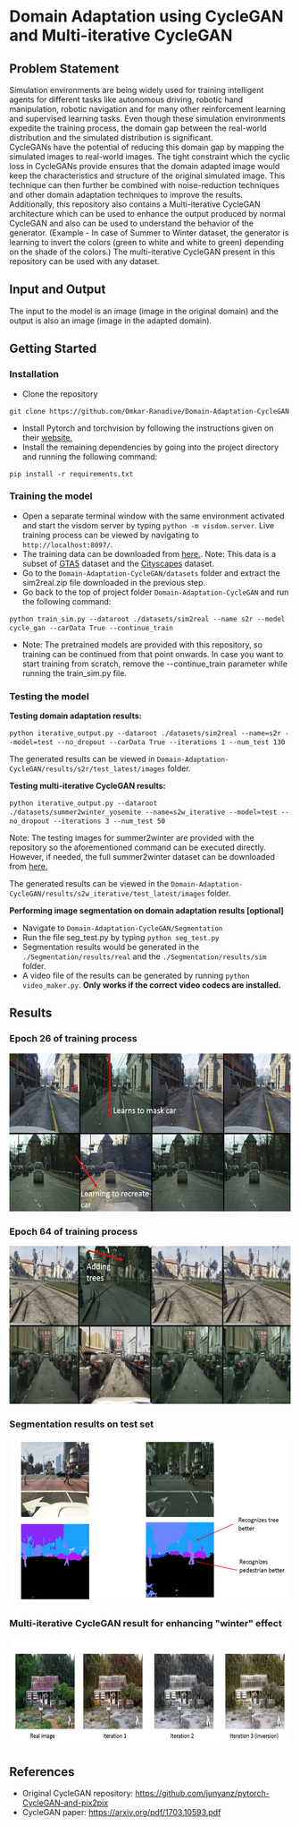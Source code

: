 # Domain Adaptation using CycleGAN and Multi-iterative CycleGAN

## Problem Statement
Simulation environments are being widely used for training intelligent agents for different tasks like 
autonomous driving, robotic hand manipulation, robotic navigation and for many other reinforcement learning and supervised learning tasks. Even though these simulation environments expedite the training process, the domain gap between the real-world distribution and the simulated distribution is significant. 
<br>
CycleGANs have the potential of reducing this domain gap by mapping the simulated images to real-world images. The tight constraint which the cyclic loss in CycleGANs provide ensures that the domain adapted image would keep the characteristics and structure of the original simulated image. This technique can then further be combined with noise-reduction techniques and other domain adaptation techniques to improve the results. 
<br>
Additionally, this repository also contains a Multi-iterative CycleGAN architecture which can be used to enhance the output produced by normal CycleGAN and also can be used to understand the behavior of the generator. (Example - In case of Summer to Winter dataset, the generator is learning to invert the colors (green to white and white to green) depending on the shade of the colors.) The multi-iterative CycleGAN present in this repository can be used with any dataset. 

## Input and Output 
The input to the model is an image (image in the original domain) and the output is also an image (image in the adapted domain). 

## Getting Started 
### Installation 
* Clone the repository 
```
git clone https://github.com/Omkar-Ranadive/Domain-Adaptation-CycleGAN
```
* Install Pytorch and torchvision by following the instructions given on their [website.](https://pytorch.org/get-started/locally/)
* Install the remaining dependencies by going into the project directory and running the following command: 
```
pip install -r requirements.txt
```

### Training the model 
* Open a separate terminal window with the same environment activated and start the visdom server by typing `python -m visdom.server`. Live training process can be viewed by navigating to `http://localhost:8097/`. 
* The training data can be downloaded from [here.](https://drive.google.com/file/d/1fd-w_ywnwFg2mZllALTXtoN-EeXBaTr7/view?usp=sharing). Note: This data is a subset of [GTA5](http://efrosgans.eecs.berkeley.edu/cyclegta/gta.zip) dataset and the [Cityscapes](https://www.cityscapes-dataset.com/) dataset.
* Go to the `Domain-Adaptation-CycleGAN/datasets` folder and extract the sim2real.zip file downloaded in the previous step. 
* Go back to the top of project folder `Domain-Adaptation-CycleGAN` and run the following command: 
```
python train_sim.py --dataroot ./datasets/sim2real --name s2r --model cycle_gan --carData True --continue_train
```
* Note: The pretrained models are provided with this repository, so training can be continued from that point onwards. In case you want to start training from scratch, remove the --continue_train parameter while running the train_sim.py file. 

### Testing the model 
**Testing domain adaptation results:**<br> 
```
python iterative_output.py --dataroot ./datasets/sim2real --name=s2r --model=test --no_dropout --carData True --iterations 1 --num_test 130 
```
The generated results can be viewed in `Domain-Adaptation-CycleGAN/results/s2r/test_latest/images` folder. <br>

**Testing multi-iterative CycleGAN results:**<br>
```
python iterative_output.py --dataroot ./datasets/summer2winter_yosemite --name=s2w_iterative --model=test --no_dropout --iterations 3 --num_test 50
```
Note: The testing images for summer2winter are provided with the repository so the aforementioned command can be executed directly. However, if needed, the full summer2winter dataset can be downloaded from [here.](https://people.eecs.berkeley.edu/~taesung_park/CycleGAN/datasets/summer2winter_yosemite.zip)

The generated results can be viewed in the `Domain-Adaptation-CycleGAN/results/s2w_iterative/test_latest/images` folder. <br>

**Performing image segmentation on domain adaptation results [optional]**
* Navigate to `Domain-Adaptation-CycleGAN/Segmentation` 
* Run the file seg_test.py by typing `python seg_test.py`
* Segmentation results would be generated in the `./Segmentation/results/real` and the `./Segmentation/results/sim` folder. 
* A video file of the results can be generated by running `python video_maker.py`. **Only works if the correct video codecs are installed.**

## Results 
### Epoch 26 of training process
<img src="./imgs/e26.jpg" height="282" width="566"/>
<br>

### Epoch 64 of training process
<img src="./imgs/e64.jpg" height="282" width="566"/>
<br>

### Segmentation results on test set 
<img src="./imgs/segRes.jpg" height="294" width="555"/>

### Multi-iterative CycleGAN result for enhancing "winter" effect
<img src="./imgs/multiIt.jpg" height="194" width="637"/>

## References 
* Original CycleGAN repository: https://github.com/junyanz/pytorch-CycleGAN-and-pix2pix
* CycleGAN paper: https://arxiv.org/pdf/1703.10593.pdf
